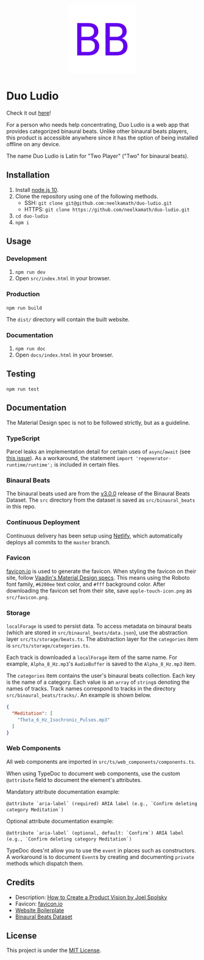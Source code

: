 <p align="center"><img alt="Favicon" src="src/favicon.png"></p>

# Duo Ludio

Check it out [here](https://duo-ludio.netlify.com/)!

For a person who needs help concentrating, Duo Ludio is a web app that provides categorized binaural beats. Unlike other binaural beats players, this product is accessible anywhere since it has the option of being installed offline on any device.

The name Duo Ludio is Latin for "Two Player" ("Two" for binaural beats).

## Installation

1. Install [node.js 10](https://nodejs.org/en/download/).
1. Clone the repository using one of the following methods.
    - SSH: `git clone git@github.com:neelkamath/duo-ludio.git`
    - HTTPS: `git clone https://github.com/neelkamath/duo-ludio.git`
1. `cd duo-ludio`
1. `npm i`

## Usage

### Development

1. `npm run dev`
1. Open `src/index.html` in your browser.

### Production

`npm run build`

The `dist/` directory will contain the built website.

### Documentation

1. `npm run doc` 
1. Open `docs/index.html` in your browser.

## Testing

`npm run test`

## Documentation

The Material Design spec is not to be followed strictly, but as a guideline.

### TypeScript

Parcel leaks an implementation detail for certain uses of `async`/`await` (see [this issue](https://github.com/parcel-bundler/parcel/issues/1762#issuecomment-504389468)). As a workaround, the statement `import 'regenerator-runtime/runtime';` is included in certain files.

### Binaural Beats

The binaural beats used are from the [v3.0.0](https://github.com/neelkamath/binaural-beats-dataset/releases/tag/v3.0.0) release of the Binaural Beats Dataset. The `src` directory from the dataset is saved as `src/binaural_beats` in this repo.

### Continuous Deployment

Continuous delivery has been setup using [Netlify](https://www.netlify.com), which automatically deploys all commits to the `master` branch.

### Favicon

[favicon.io](https://favicon.io/favicon-generator/) is used to generate the favicon. When styling the favicon on their site, follow [Vaadin's Material Design specs](https://cdn.vaadin.com/vaadin-material-styles/1.2.0/demo/index.html). This means using the Roboto font family, `#6200ee` text color, and `#fff` background color. After downloading the favicon set from their site, save `apple-touch-icon.png` as `src/favicon.png`.

### Storage

`localForage` is used to persist data. To access metadata on binaural beats (which are stored in `src/binaural_beats/data.json`), use the abstraction layer `src/ts/storage/beats.ts`. The abstraction layer for the `categories` item is `src/ts/storage/categories.ts`.

Each track is downloaded a `localForage` item of the same name. For example, `Alpha_8_Hz.mp3`'s `AudioBuffer` is saved to the `Alpha_8_Hz.mp3` item.

The `categories` item contains the user's binaural beats collection. Each key is the name of a category. Each value is an `array` of `string`s denoting the names of tracks. Track names correspond to tracks in the directory `src/binaural_beats/tracks/`. An example is shown below.
```json
{
  "Meditation": [
    "Theta_6_Hz_Isochronic_Pulses.mp3"
  ]
}
```

### Web Components

All web components are imported in `src/ts/web_components/components.ts`.

When using TypeDoc to document web components, use the custom `@attribute` field to document the element's attributes.

Mandatory attribute documentation example:
```
@attribute `aria-label` (required) ARIA label (e.g., `Confirm deleting category Meditation`)
```
Optional attribute documentation example:
```
@attribute `aria-label` (optional, default: `Confirm`) ARIA label (e.g., `Confirm deleting category Meditation`)
```

TypeDoc does'nt allow you to use the `event` in places such as constructors. A workaround is to document `Event`s by creating and documenting `private` methods which dispatch them.

## Credits

- Description: [How to Create a Product Vision by Joel Spolsky](https://www.joelonsoftware.com/2002/05/09/product-vision/)
- Favicon: [favicon.io](https://favicon.io/favicon-generator/)
- [Website Boilerplate](https://github.com/neelkamath/website-boilerplate)
- [Binaural Beats Dataset](https://github.com/neelkamath/binaural-beats-dataset)

## License

This project is under the [MIT License](LICENSE).

